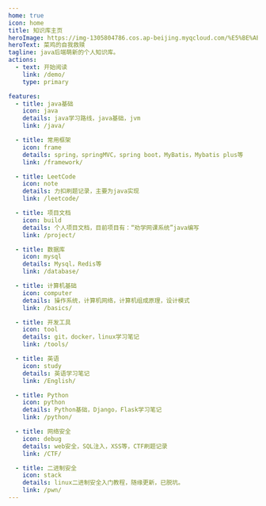 ```yaml
---
home: true
icon: home
title: 知识库主页
heroImage: https://img-1305804786.cos.ap-beijing.myqcloud.com/%E5%BE%AE%E4%BF%A1%E5%9B%BE%E7%89%87_20221007134544.jpg
heroText: 菜鸡的自我救赎
tagline: java后端萌新的个人知识库。
actions:
  - text: 开始阅读
    link: /demo/
    type: primary

features:
  - title: java基础
    icon: java
    details: java学习路线，java基础，jvm
    link: /java/

  - title: 常用框架
    icon: frame
    details: spring，springMVC，spring boot，MyBatis，Mybatis plus等
    link: /framework/

  - title: LeetCode
    icon: note
    details: 力扣刷题记录，主要为java实现
    link: /leetcode/

  - title: 项目文档
    icon: build
    details: 个人项目文档，目前项目有：“劝学网课系统”java编写
    link: /project/

  - title: 数据库
    icon: mysql
    details: Mysql，Redis等
    link: /database/

  - title: 计算机基础
    icon: computer
    details: 操作系统，计算机网络，计算机组成原理，设计模式
    link: /basics/

  - title: 开发工具
    icon: tool
    details: git，docker，linux学习笔记
    link: /tools/

  - title: 英语
    icon: study
    details: 英语学习笔记
    link: /English/

  - title: Python
    icon: python
    details: Python基础，Django，Flask学习笔记
    link: /python/

  - title: 网络安全
    icon: debug
    details: web安全，SQL注入，XSS等，CTF刷题记录
    link: /CTF/

  - title: 二进制安全
    icon: stack
    details: linux二进制安全入门教程，随缘更新，已脱坑。
    link: /pwn/
---
```

